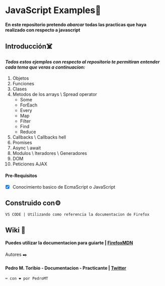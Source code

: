 # **JavaScript** Examples:anger:
#### En este repositorio pretendo *abarcar* todas las practicas que haya realizado con respecto a javascript
## Introducción:skull_and_crossbones:
#### *Todos estos ejemplos con respecto al repositorio te permitiran entender cada tema que veras a continuacion:*
1. Objetos
2. Funciones
3. Clases
4. Metodos de los arrays \ Spread operator
    * Some
    * ForEach
    * Every
    * Map
    * Filter
    * Find
    * Reduce
5. Callbacks \ Callbacks hell
6. Promises
7. Async \ await
8. Modulos \ Iteradores \ Generadores
9. DOM
10. Peticiones AJAX

#### Pre-Requisitos
- [x] Conocimiento basico de EcmaScript o JavaScript

## Construido con:gear:
```VS CODE | Utilizando como referencia la documentacion de Firefox```

## Wiki 📖
#### Puedes utilizar la documentacion para guiarte | [FirefoxMDN](https://developer.mozilla.org/es/)

Autores ✒️
#### Pedro M. Toribio - Documentacion - Practicante | [Twitter](https://twitter.com/pedrodeveloper29)

```
⌨️ con ❤️ por PedroMT
```

